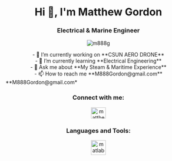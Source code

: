 <h1 align="center">Hi 👋, I'm Matthew Gordon</h1>
<h3 align="center">Electrical & Marine Engineer</h3>

<p align="center"> <img src="https://komarev.com/ghpvc/?username=m888g&label=Profile%20views&color=0e75b6&style=flat" alt="m888g" /> </p>

<div align="center">- 🔭 I’m currently working on **CSUN AERO DRONE**</div>

<div align="center">- 🌱 I’m currently learning **Electrical Engineering**</div>

<div align="center">- 💬 Ask me about **My Steam & Maritime Experience**</div>

<div align="center">- 📫 How to reach me **M888Gordon@gmail.com** </div>
 **M888Gordon@gmail.com*
<h3 align="center">Connect with me:</h3>
<p align="center">
<a href="https://linkedin.com/in/matthew-gordon-b3a515128" target="blank"><img align="center" src="https://raw.githubusercontent.com/rahuldkjain/github-profile-readme-generator/master/src/images/icons/Social/linked-in-alt.svg" alt="matthew-gordon-b3a515128" height="30" width="40" /></a>
</p>

<h3 align="center">Languages and Tools:</h3>
<p align="center"> <a href="https://www.mathworks.com/" target="_blank" rel="noreferrer"> <img src="https://upload.wikimedia.org/wikipedia/commons/2/21/Matlab_Logo.png" alt="matlab" width="40" height="40"/> </a> </p>
